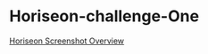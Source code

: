 # Horiseon-challenge-One


[Horiseon Screenshot Overview](https://github.com/DHenry24/Horiseon-challenge-One/blob/main/assets/images/screenshot.png?raw=true)